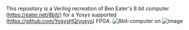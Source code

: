This repository is a Verilog recreation of Ben Eater's 8 bit computer (https://eater.net/8bit/) for a Yosys supported (https://github.com/YosysHQ/yosys) FPGA.
![8bit-computer](https://user-images.githubusercontent.com/41923667/200206998-739c6e8a-5656-42ff-be9c-70d46075dbb0.jpg)
on
![image](https://user-images.githubusercontent.com/41923667/200207019-058e51d4-db84-4428-9c96-3a2f6536caec.png)
